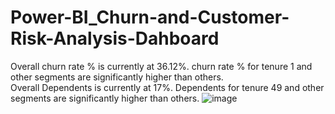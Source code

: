 # Power-BI_Churn-and-Customer-Risk-Analysis-Dahboard
Overall churn rate % is currently at 36.12%. churn rate % for tenure 1 and other segments are significantly higher than others.     
Overall Dependents is currently at 17%. Dependents for tenure 49 and other segments are significantly higher than others.
![image](https://github.com/Rishijain13/Power-BI_Churn-and-Customer-Risk-Analysis-Dahboard/assets/124394156/2612e834-0f6a-40f7-b203-87f64ad2113a)
